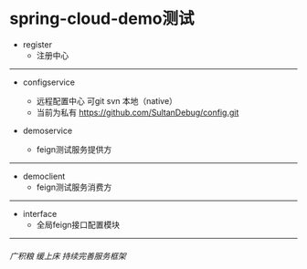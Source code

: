 # spring-cloud-demo测试

- register
  - 注册中心

------

- configservice
  - 远程配置中心  可git  svn   本地（native）
  - 当前为私有 https://github.com/SultanDebug/config.git

- demoservice
  - feign测试服务提供方

------



- democlient
  - feign测试服务消费方

------



- interface
  - 全局feign接口配置模块

------

###### 广积粮 缓上床 持续完善服务框架




